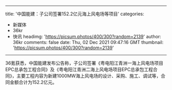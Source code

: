 
---
title: '中国能建：子公司签署152.2亿元海上风电场等项目'
categories: 
 - 新媒体
 - 36kr
 - 快讯
headimg: 'https://picsum.photos/400/300?random=2139'
author: 36kr
comments: false
date: Thu, 02 Dec 2021 09:47:16 GMT
thumbnail: 'https://picsum.photos/400/300?random=2139'
---

<div>   
36氪获悉，中国能建发布公告称，子公司签署《粤电阳江青洲一海上风电场项目EPC总承包工程合同》及《粤电阳江青洲二海上风电场项目EPC总承包工程合同》，主要工程内容为新建1000MW海上风电场的设计、采购、施工、调试等，合同金额合计为152.2亿元。  
</div>
            
